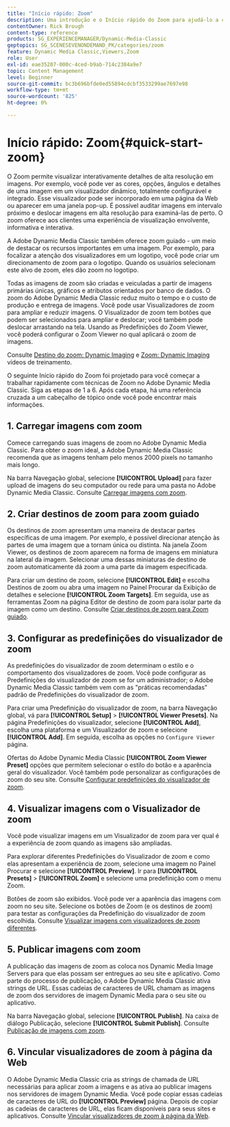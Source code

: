 ```yaml
---
title: "Início rápido: Zoom"
description: Uma introdução e o Início rápido do Zoom para ajudá-lo a começar a trabalhar rapidamente.
contentOwner: Rick Brough
content-type: reference
products: SG_EXPERIENCEMANAGER/Dynamic-Media-Classic
geptopics: SG_SCENESEVENONDEMAND_PK/categories/zoom
feature: Dynamic Media Classic,Viewers,Zoom
role: User
exl-id: eae35207-000c-4ced-b9ab-714c2384a9e7
topic: Content Management
level: Beginner
source-git-commit: bc3b696bfde0ed55894cdcbf3533299ae7697e98
workflow-type: tm+mt
source-wordcount: '825'
ht-degree: 0%

---
```


# Início rápido: Zoom{#quick-start-zoom}

O Zoom permite visualizar interativamente detalhes de alta resolução em imagens. Por exemplo, você pode ver as cores, opções, ângulos e detalhes de uma imagem em um visualizador dinâmico, totalmente configurável e integrado. Esse visualizador pode ser incorporado em uma página da Web ou aparecer em uma janela pop-up. É possível auditar imagens em intervalo próximo e deslocar imagens em alta resolução para examiná-las de perto. O zoom oferece aos clientes uma experiência de visualização envolvente, informativa e interativa.

A Adobe Dynamic Media Classic também oferece zoom guiado - um meio de destacar os recursos importantes em uma imagem. Por exemplo, para focalizar a atenção dos visualizadores em um logotipo, você pode criar um direcionamento de zoom para o logotipo. Quando os usuários selecionam este alvo de zoom, eles dão zoom no logotipo.

Todas as imagens de zoom são criadas e veiculadas a partir de imagens primárias únicas, gráficos e atributos orientados por banco de dados. O zoom do Adobe Dynamic Media Classic reduz muito o tempo e o custo de produção e entrega de imagens. Você pode usar Visualizadores de zoom para ampliar e reduzir imagens. O Visualizador de zoom tem botões que podem ser selecionados para ampliar e deslocar; você também pode deslocar arrastando na tela. Usando as Predefinições do Zoom Viewer, você poderá configurar o Zoom Viewer no qual aplicará o zoom de imagens.

Consulte [Destino do zoom: Dynamic Imaging](https://s7d5.scene7.com/s7viewers/html5/VideoViewer.html?videoserverurl=https://s7d5.scene7.com/is/content/&amp;emailurl=https://s7d5.scene7.com/s7/emailFriend&amp;serverUrl=https://s7d5.scene7.com/is/image/&amp;config=Scene7SharedAssets/Universal_HTML5_Video&amp;contenturl=https://s7d5.scene7.com/skins/&amp;asset=S7tutorials/559_Zoom%20Target%20Tool_converted%20renamed_Dynamic%20Imaging-AVS) e [Zoom: Dynamic Imaging](https://s7d5.scene7.com/s7viewers/html5/VideoViewer.html?videoserverurl=https://s7d5.scene7.com/is/content/&amp;emailurl=https://s7d5.scene7.com/s7/emailFriend&amp;serverUrl=https://s7d5.scene7.com/is/image/&amp;config=Scene7SharedAssets/Universal_HTML5_Video&amp;contenturl=https://s7d5.scene7.com/skins/&amp;asset=S7tutorials/560_Zoom_converted%20renamed_Dynamic%20Imaging-AVS) vídeos de treinamento.

O seguinte Início rápido do Zoom foi projetado para você começar a trabalhar rapidamente com técnicas de Zoom no Adobe Dynamic Media Classic. Siga as etapas de 1 a 6. Após cada etapa, há uma referência cruzada a um cabeçalho de tópico onde você pode encontrar mais informações.

## 1. Carregar imagens com zoom

Comece carregando suas imagens de zoom no Adobe Dynamic Media Classic. Para obter o zoom ideal, a Adobe Dynamic Media Classic recomenda que as imagens tenham pelo menos 2000 pixels no tamanho mais longo.

Na barra Navegação global, selecione **[!UICONTROL Upload]** para fazer upload de imagens do seu computador ou rede para uma pasta no Adobe Dynamic Media Classic. Consulte [Carregar imagens com zoom](uploading-zoom-images.md#uploading_zoom_images).

## 2. Criar destinos de zoom para zoom guiado

Os destinos de zoom apresentam uma maneira de destacar partes específicas de uma imagem. Por exemplo, é possível direcionar atenção às partes de uma imagem que a tornam única ou distinta. Na janela Zoom Viewer, os destinos de zoom aparecem na forma de imagens em miniatura na lateral da imagem. Selecionar uma dessas miniaturas de destino de zoom automaticamente dá zoom a uma parte da imagem especificada.

Para criar um destino de zoom, selecione **[!UICONTROL Edit]** e escolha Destinos de zoom ou abra uma imagem no Painel Procurar da Exibição de detalhes e selecione **[!UICONTROL Zoom Targets]**. Em seguida, use as ferramentas Zoom na página Editor de destino de zoom para isolar parte da imagem como um destino. Consulte [Criar destinos de zoom para Zoom guiado](creating-zoom-targets-guided-zoom.md#creating_zoom_targets_for_guided_zoom).

## 3. Configurar as predefinições do visualizador de zoom

As predefinições do visualizador de zoom determinam o estilo e o comportamento dos visualizadores de zoom. Você pode configurar as Predefinições do visualizador de zoom se for um administrador; o Adobe Dynamic Media Classic também vem com as &quot;práticas recomendadas&quot; padrão de Predefinições do visualizador de zoom.

Para criar uma Predefinição do visualizador de zoom, na barra Navegação global, vá para **[!UICONTROL Setup]** > **[!UICONTROL Viewer Presets]**. Na página Predefinições do visualizador, selecione **[!UICONTROL Add]**, escolha uma plataforma e um Visualizador de zoom e selecione **[!UICONTROL Add]**. Em seguida, escolha as opções no `Configure Viewer` página.

Ofertas do Adobe Dynamic Media Classic **[!UICONTROL Zoom Viewer Preset]** opções que permitem selecionar o estilo do botão e a aparência geral do visualizador. Você também pode personalizar as configurações de zoom do seu site. Consulte [Configurar predefinições do visualizador de zoom](setting-zoom-viewer-presets.md#setting_up_zoom_viewer_presets).

## 4. Visualizar imagens com o Visualizador de zoom

Você pode visualizar imagens em um Visualizador de zoom para ver qual é a experiência de zoom quando as imagens são ampliadas.

Para explorar diferentes Predefinições do Visualizador de zoom e como elas apresentam a experiência de zoom, selecione uma imagem no Painel Procurar e selecione **[!UICONTROL Preview]**. Ir para **[!UICONTROL Presets]** > **[!UICONTROL Zoom]** e selecione uma predefinição com o menu Zoom.

Botões de zoom são exibidos. Você pode ver a aparência das imagens com zoom no seu site. Selecione os botões de Zoom (e os destinos de zoom) para testar as configurações da Predefinição do visualizador de zoom escolhida. Consulte [Visualizar imagens com visualizadores de zoom diferentes](previewing-image-assets-different-zoom.md#previewing_image_assets_with_different_zoom_viewers).

## 5. Publicar imagens com zoom

A publicação das imagens de zoom as coloca nos Dynamic Media Image Servers para que elas possam ser entregues ao seu site e aplicativo. Como parte do processo de publicação, o Adobe Dynamic Media Classic ativa strings de URL. Essas cadeias de caracteres de URL chamam as imagens de zoom dos servidores de imagem Dynamic Media para o seu site ou aplicativo.

Na barra Navegação global, selecione **[!UICONTROL Publish]**. Na caixa de diálogo Publicação, selecione **[!UICONTROL Submit Publish]**. Consulte [Publicação de imagens com zoom](publishing-zoom-images.md#publishing_zoom_images).

## 6. Vincular visualizadores de zoom à página da Web

O Adobe Dynamic Media Classic cria as strings de chamada de URL necessárias para aplicar zoom a imagens e as ativa ao publicar imagens nos servidores de imagem Dynamic Media. Você pode copiar essas cadeias de caracteres de URL do **[!UICONTROL Preview]** página. Depois de copiar as cadeias de caracteres de URL, elas ficam disponíveis para seus sites e aplicativos. Consulte [Vincular visualizadores de zoom à página da Web](linking-zoom-viewers-web-pages.md#linking_zoom_viewers_to_your_web_pages).
